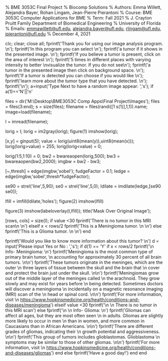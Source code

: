 % BME 3053C Final Project 
% Biocomp Solutions
% Authors: Emma Willett, Alejandra Bayer, Rohan Lingam, Jean-Pierre Pierantoni
% Course: BME 3053C Computer Applications for BME 
% Term: Fall 2021
% J. Crayton Pruitt Family Department of Biomedical Engineering 
% University of Florida
% Emails: emmawillett@ufl.edu, alejandra.bayer@ufl.edu, rlingam@ufl.edu, jpierantoni@ufl.edu
% December 4, 2021

clc; clear; close all;
fprintf('Thank you for using our image analysis program. \n');
fprintf('In this program you can select \n');
fprintf('a tumor if it shows in the presented image. \n');
fprintf('If you believe a tumor is present, click on the area of interest \n');
fprintf('5 times in different places with varying intensity to better \nvisualize the tumor. If you do not see\n');
fprintf('a tumor in the presented image then click on background space. \n');
fprintf('If a tumor is detected you can choose if you would like \n');
fprintf('learn more about the tumor type that you have detected. \n');
fprintf('\n');
a=input('Type Next to have a random image appear: ','s');
if a(1)=='N'||'n'
    

files = dir('M:\Desktop\BME3053C Comp Apps\Final Project\Images');
files = files(3:end);
s = size(files);
filename = files(randi([1 s(1)],1,1)).name;
image=load(filename);

 I = imread(filename);

Iorig = I;
Iorig = im2gray(Iorig);
figure(1)
imshow(Iorig);

[x,y] = ginput(5);
value = Iorig(uint8(mean(y)),uint8(mean(x)));
Iorig(Iorig>value) = 255;
Iorig(Iorig<value) = 0;

Iorig(1:5,1:10) = 0;
bw2 = bwareaopen(Iorig,500);
bw3 = bwareaopen(bw2,2000);
imgbw = bw2 - bw3;

[~,thresh] = edge(imgbw,'sobel');
fudgeFactor = 0.1;
Iedge = edge(imgbw,'sobel',thresh*fudgeFactor);

se90 = strel('line',5,90);
se0 = strel('line',5,0);
Idilate = imdilate(Iedge,[se90 se0]);

Ifill = imfill(Idilate,'holes');
figure(2)
imshow(Ifill)

figure(3)
imshow(labeloverlay(I,Ifill));
title('Mask Over Original Image');


[rows, cols] = size(I);
if value <30
    fprintf('There is no tumor in this MRI scan\n \n')
elseif x < rows/2
    fprintf('This is a Meningioma tumor. \n \n')
else
    fprintf('This is a Glioma tumor. \n \n')
end

fprintf('Would you like to know more information about this tumor? \n')
d = input('Please input Yes or No : ','s');
if d(1) == 'Y' 
    if x < rows/2
    fprintf('\n Info- Meningioma: \n')
    fprintf('Meningioma is the most common type of primary brain tumor, \n accounting for approximately 30 percent of all brain tumors. \n\n')
    fprintf('These tumors originate in the meninges, which are the outer \n three layers of tissue between the skull and the brain that \n cover and protect the brain just under the skull. \n\n')
    fprintf('Meningiomas grow out of the middle layer of the meninges called \n the arachnoid. They grow slowly and may exist for years before \n being detected. Sometimes doctors will discover a meningioma \n incidentally on a magnetic resonance imaging (MRI) scan of the \n head or spinal cord. \n\n')
    fprintf('For more information, visit \n https://www.hopkinsmedicine.org/health/conditions-and-diseases/meningioma')
    elseif value <30
        fprintf('\n \n There is no tumor in this MRI scan')
    else
        fprintf('\n \n Info- Glioma: \n')
        fprintf('Gliomas can affect all ages, but they are most often seen \n in adults. Gliomas are slightly more likely to occur in men \n than in women, and more common in Caucasians than in African Americans. \n\n')
        fprintf('There are different grades of gliomas, indicating their \n growth potential and aggressiveness. \n\n')
        fprintf('This group of tumors includes glioblastomas. Glioblastoma \n symptoms may be similar to those of other gliomas. \n\n')
        fprintf('For more information, visit \n https://www.hopkinsmedicine.org/health/conditions-and-diseases/gliomas')
    end
else 
    fprintf('Have a good day!')
end
end

